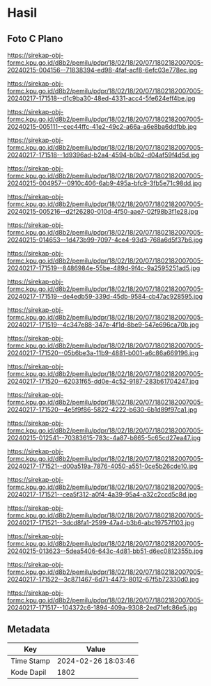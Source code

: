 # Hasil

## Foto C Plano

https://sirekap-obj-formc.kpu.go.id/d8b2/pemilu/pdpr/18/02/18/20/07/1802182007005-20240215-004156--71838394-ed98-4faf-acf8-6efc03e778ec.jpg

https://sirekap-obj-formc.kpu.go.id/d8b2/pemilu/pdpr/18/02/18/20/07/1802182007005-20240217-171518--d1c9ba30-48ed-4331-acc4-5fe624eff4be.jpg

https://sirekap-obj-formc.kpu.go.id/d8b2/pemilu/pdpr/18/02/18/20/07/1802182007005-20240215-005111--cec44ffc-41e2-49c2-a66a-a6e8ba6ddfbb.jpg

https://sirekap-obj-formc.kpu.go.id/d8b2/pemilu/pdpr/18/02/18/20/07/1802182007005-20240217-171518--1d9396ad-b2a4-4594-b0b2-d04af59f4d5d.jpg

https://sirekap-obj-formc.kpu.go.id/d8b2/pemilu/pdpr/18/02/18/20/07/1802182007005-20240215-004957--0910c406-6ab9-495a-bfc9-3fb5e71c98dd.jpg

https://sirekap-obj-formc.kpu.go.id/d8b2/pemilu/pdpr/18/02/18/20/07/1802182007005-20240215-005216--d2f26280-010d-4f50-aae7-02f98b3f1e28.jpg

https://sirekap-obj-formc.kpu.go.id/d8b2/pemilu/pdpr/18/02/18/20/07/1802182007005-20240215-014653--1d473b99-7097-4ce4-93d3-768a6d5f37b6.jpg

https://sirekap-obj-formc.kpu.go.id/d8b2/pemilu/pdpr/18/02/18/20/07/1802182007005-20240217-171519--8486984e-55be-489d-9f4c-9a2595251ad5.jpg

https://sirekap-obj-formc.kpu.go.id/d8b2/pemilu/pdpr/18/02/18/20/07/1802182007005-20240217-171519--de4edb59-339d-45db-9584-cb47ac928595.jpg

https://sirekap-obj-formc.kpu.go.id/d8b2/pemilu/pdpr/18/02/18/20/07/1802182007005-20240217-171519--4c347e88-347e-4f1d-8be9-547e696ca70b.jpg

https://sirekap-obj-formc.kpu.go.id/d8b2/pemilu/pdpr/18/02/18/20/07/1802182007005-20240217-171520--05b6be3a-11b9-4881-b001-a6c86a669196.jpg

https://sirekap-obj-formc.kpu.go.id/d8b2/pemilu/pdpr/18/02/18/20/07/1802182007005-20240217-171520--62031f65-dd0e-4c52-9187-283b61704247.jpg

https://sirekap-obj-formc.kpu.go.id/d8b2/pemilu/pdpr/18/02/18/20/07/1802182007005-20240217-171520--4e5f9f86-5822-4222-b630-6b1d89f97ca1.jpg

https://sirekap-obj-formc.kpu.go.id/d8b2/pemilu/pdpr/18/02/18/20/07/1802182007005-20240215-012541--70383615-783c-4a87-b865-5c65cd27ea47.jpg

https://sirekap-obj-formc.kpu.go.id/d8b2/pemilu/pdpr/18/02/18/20/07/1802182007005-20240217-171521--d00a519a-7876-4050-a551-0ce5b26cde10.jpg

https://sirekap-obj-formc.kpu.go.id/d8b2/pemilu/pdpr/18/02/18/20/07/1802182007005-20240217-171521--cea5f312-a0f4-4a39-95a4-a32c2ccd5c8d.jpg

https://sirekap-obj-formc.kpu.go.id/d8b2/pemilu/pdpr/18/02/18/20/07/1802182007005-20240217-171521--3dcd8fa1-2599-47a4-b3b6-abc19757f103.jpg

https://sirekap-obj-formc.kpu.go.id/d8b2/pemilu/pdpr/18/02/18/20/07/1802182007005-20240215-013623--5dea5406-643c-4d81-bb51-d6ec0812355b.jpg

https://sirekap-obj-formc.kpu.go.id/d8b2/pemilu/pdpr/18/02/18/20/07/1802182007005-20240217-171522--3c871467-6d71-4473-8012-67f5b72330d0.jpg

https://sirekap-obj-formc.kpu.go.id/d8b2/pemilu/pdpr/18/02/18/20/07/1802182007005-20240217-171517--104372c6-1894-409a-9308-2ed71efc86e5.jpg


## Metadata

| Key        | Value               |
| ---------- | ------------------- |
| Time Stamp | 2024-02-26 18:03:46 |
| Kode Dapil | 1802                |



